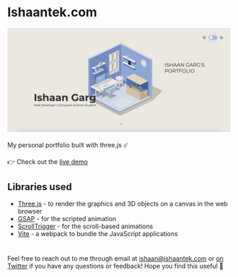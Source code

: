 # Ishaantek.com

![Preview](preview.jpg)
<br>
<br>
My personal portfolio built with three.js ☄️

👉 Check out the [live demo](https://www.ishaantek.com/)

## Libraries used

- [Three.js](https://threejs.org/) - to render the graphics and 3D objects on a canvas in the web browser
- [GSAP](https://greensock.com/gsap/) - for the scripted animation
- [ScrollTrigger](https://greensock.com/docs/v3/Plugins/ScrollTrigger) - for the scroll-based animations
- [Vite](https://vitejs.dev/) - a webpack to bundle the JavaScript applications
#

Feel free to reach out to me through email at ishaan@ishaantek.com or [on Twitter](https://twitter.com/ishaantek) if you have any questions or feedback! Hope you find this useful 💙
